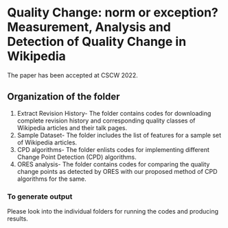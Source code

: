 # Quality Change: norm or exception? Measurement, Analysis and Detection of Quality Change in Wikipedia

The paper has been accepted at CSCW 2022.

## Organization of the folder

1. Extract Revision History- The folder contains codes for downloading complete revision history and corresponding quality classes of Wikipedia articles and their talk pages.
2. Sample Dataset- The folder includes the list of features for a sample set of Wikipedia articles.
3. CPD algorithms- The folder enlists codes for implementing different Change Point Detection (CPD) algorithms.
4. ORES analysis- The folder contains codes for comparing the quality change points as detected by ORES with our proposed method of CPD algorithms for the same.


### To generate output

Please look into the individual folders for running the codes and producing results. 
